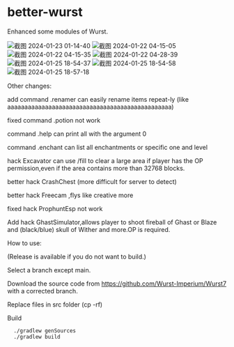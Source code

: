 # better-wurst
Enhanced some modules of Wurst.

![截图 2024-01-23 01-14-40](https://github.com/xbound/better-wurst/assets/54498130/d250f818-40af-406d-b9f9-1576f1746e37)
![截图 2024-01-22 04-15-05](https://github.com/xbound/better-wurst/assets/54498130/3aea35ea-380f-4ef4-944b-74d69481379b)
![截图 2024-01-22 04-15-35](https://github.com/xbound/better-wurst/assets/54498130/02b28b88-dd28-4ae0-9f11-77caefb50856)
![截图 2024-01-22 04-28-39](https://github.com/xbound/better-wurst/assets/54498130/9a98ff61-1dc6-4f83-99f8-d5871289dfc6)
![截图 2024-01-25 18-54-37](https://github.com/xbound/better-wurst/assets/54498130/5d242231-dc1b-4806-a1db-ef64cd1e4c8d)
![截图 2024-01-25 18-54-58](https://github.com/xbound/better-wurst/assets/54498130/32b1b1e7-915a-4e6b-9832-f08908adb10f)
![截图 2024-01-25 18-57-18](https://github.com/xbound/better-wurst/assets/54498130/2bdca89d-5967-4eaf-9198-81371110d33a)

Other changes:

add command .renamer can easily rename items repeat-ly (like aaaaaaaaaaaaaaaaaaaaaaaaaaaaaaaaaaaaaaaaaaaaaaaa)

fixed command .potion not work

command .help can print all with the argument 0

command .enchant can list all enchantments or specific one and  level

hack Excavator can use /fill to clear a large area if player has the OP permission,even if the area contains more than 32768 blocks.

better hack CrashChest (more difficult for server to detect)

better hack Freecam ,flys like creative more

fixed hack ProphuntEsp not work

Add hack GhastSimulator,allows player to shoot fireball of Ghast or Blaze and (black/blue) skull  of Wither and more.OP is required.

How to use:

(Release is available if you do not want to build.)

Select a branch except main.

Download the source code from https://github.com/Wurst-Imperium/Wurst7 with a corrected branch.

Replace files in src folder (cp -rf)

Build
```
  ./gradlew genSources
  ./gradlew build
```
